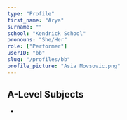 ```yaml
---
type: "Profile"
first_name: "Arya"
surname: ""
school: "Kendrick School"
pronouns: "She/Her"
role: ["Performer"]
userID: "bb"
slug: "/profiles/bb"
profile_picture: "Asia Movsovic.png"
---
```


## A-Level Subjects
- 
